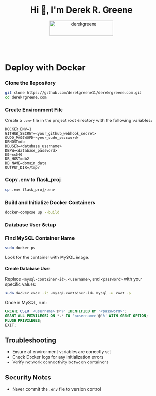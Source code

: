 <h1 align="center">Hi 👋, I'm Derek R. Greene</h1>
<p align="center"><a href="https://www.buymeacoffee.com/derekgreene"> <img align="center" src="https://cdn.buymeacoffee.com/buttons/v2/default-yellow.png" height="50" width="210" alt="derekgreene" /></a></p><br><br>


# Deploy with Docker


### Clone the Repository
 ```bash
 git clone https://github.com/derekgreene11/derekrgreene.com.git
 cd derekrgreene.com
 ```

### Create Environment File
Create a `.env` file in the project root directory with the following variables:
```
DOCKER_ENV=1
GITHUB_SECRET=<your_github_webhook_secret>
SUDO_PASSWORD=<your_sudo_password>
DBHOST=db
DBUSER=<database_username>
DBPW=<database_password>
DB=cs340
DB_HOST=db2
DB_NAME=domain_data
OUTPUT_DIR=/tmp/
```

### Copy .env to flask_proj
```bash
cp .env flask_proj/.env
```

 ###  Build and Initialize Docker Containers
 ```bash
 docker-compose up --build
 ```

### Database User Setup

### Find MySQL Container Name
```bash
sudo docker ps
```
Look for the container with MySQL image.

#### Create Database User
Replace `<mysql-container-id>`, `<username>`, and `<password>` with your specific values:
```bash
sudo docker exec -it <mysql-container-id> mysql -u root -p
```

Once in MySQL, run:
```sql
CREATE USER '<username>'@'%' IDENTIFIED BY '<password>';
GRANT ALL PRIVILEGES ON *.* TO '<username>'@'%' WITH GRANT OPTION;
FLUSH PRIVILEGES;
EXIT;
```

## Troubleshooting
- Ensure all environment variables are correctly set
- Check Docker logs for any initialization errors
- Verify network connectivity between containers

## Security Notes
- Never commit the `.env` file to version control
